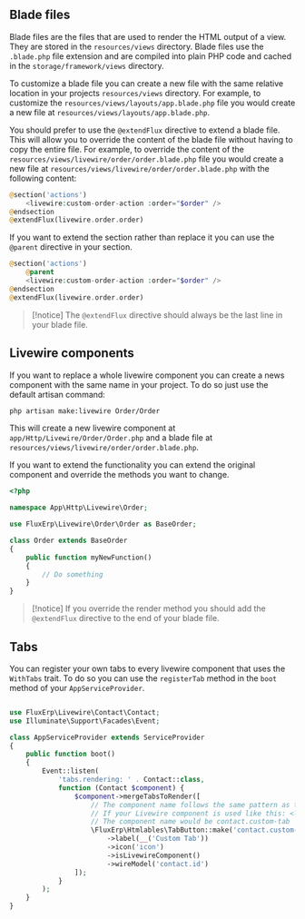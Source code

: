 ## Blade files

Blade files are the files that are used to render the HTML output of a view. They are stored in the `resources/views` directory. Blade files use the `.blade.php` file extension and are compiled into plain PHP code and cached in the `storage/framework/views` directory.

To customize a blade file you can create a new file with the same relative location in your projects `resources/views` directory. For example, to customize the `resources/views/layouts/app.blade.php` file you would create a new file at `resources/views/layouts/app.blade.php`.

You should prefer to use the `@extendFlux` directive to extend a blade file. This will allow you to override the content of the blade file without having to copy the entire file. For example, to override the content of the `resources/views/livewire/order/order.blade.php` file you would create a new file at `resources/views/livewire/order/order.blade.php` with the following content:

```php
@section('actions')
    <livewire:custom-order-action :order="$order" />
@endsection
@extendFlux(livewire.order.order)
```

If you want to extend the section rather than replace it you can use the `@parent` directive in your section.

```php
@section('actions')
    @parent
    <livewire:custom-order-action :order="$order" />
@endsection
@extendFlux(livewire.order.order)
```

> [!notice]
> The `@extendFlux` directive should always be the last line in your blade file.

## Livewire components

If you want to replace a whole livewire component you can create a news component with the same name in your project.
To do so just use the default artisan command:

```bash
php artisan make:livewire Order/Order
```

This will create a new livewire component at `app/Http/Livewire/Order/Order.php` and a blade file at `resources/views/livewire/order/order.blade.php`.

If you want to extend the functionality you can extend the original component and override the methods you want to change.

```php
<?php

namespace App\Http\Livewire\Order;

use FluxErp\Livewire\Order\Order as BaseOrder;

class Order extends BaseOrder
{
    public function myNewFunction()
    {
        // Do something
    }
}
```

> [!notice]
> If you override the render method you should add the `@extendFlux` directive to the end of your blade file.

## Tabs

You can register your own tabs to every livewire component that uses the `WithTabs` trait.
To do so you can use the `registerTab` method in the `boot` method of your `AppServiceProvider`.

```php

use FluxErp\Livewire\Contact\Contact;
use Illuminate\Support\Facades\Event;

class AppServiceProvider extends ServiceProvider
{
    public function boot()
    {
        Event::listen(
            'tabs.rendering: ' . Contact::class, 
            function (Contact $component) {
                $component->mergeTabsToRender([
                    // The component name follows the same pattern as the livewire component name
                    // If your Livewire component is used like this: <livewire:contact.custom-tab />
                    // The component name would be contact.custom-tab
                    \FluxErp\Htmlables\TabButton::make('contact.custom-tab')
                        ->label(__('Custom Tab'))
                        ->icon('icon')
                        ->isLivewireComponent()
                        ->wireModel('contact.id')
                ]);
            }
        );
    }
}
```
